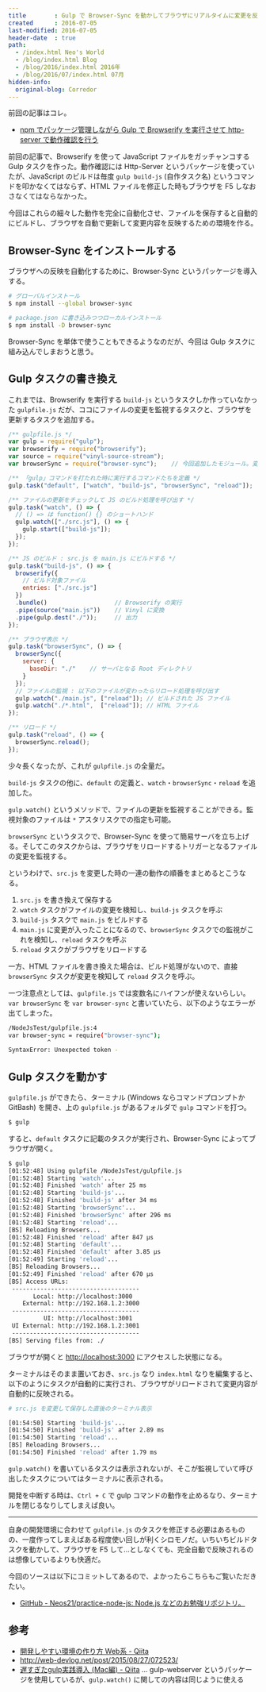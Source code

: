 ```yaml
---
title        : Gulp で Browser-Sync を動かしてブラウザにリアルタイムに変更を反映させる
created      : 2016-07-05
last-modified: 2016-07-05
header-date  : true
path:
  - /index.html Neo's World
  - /blog/index.html Blog
  - /blog/2016/index.html 2016年
  - /blog/2016/07/index.html 07月
hidden-info:
  original-blog: Corredor
---
```


前回の記事はコレ。

- [npm でパッケージ管理しながら Gulp で Browserify を実行させて http-server で動作確認を行う](/blog/2016/05/28-02.html)

前回の記事で、Browserify を使って JavaScript ファイルをガッチャンコする Gulp タスクを作った。動作確認には Http-Server というパッケージを使っていたが、JavaScript のビルドは毎度 `gulp build-js` (自作タスク名) というコマンドを叩かなくてはならず、HTML ファイルを修正した時もブラウザを F5 しなおさなくてはならなかった。

今回はこれらの細々した動作を完全に自動化させ、ファイルを保存すると自動的にビルドし、ブラウザを自動で更新して変更内容を反映するための環境を作る。

## Browser-Sync をインストールする

ブラウザへの反映を自動化するために、Browser-Sync というパッケージを導入する。

```bash
# グローバルインストール
$ npm install --global browser-sync

# package.json に書き込みつつローカルインストール
$ npm install -D browser-sync
```

Browser-Sync を単体で使うこともできるようなのだが、今回は Gulp タスクに組み込んでしまおうと思う。

## Gulp タスクの書き換え

これまでは、Browserify を実行する `build-js` というタスクしか作っていなかった `gulpfile.js` だが、ココにファイルの変更を監視するタスクと、ブラウザを更新するタスクを追加する。

```javascript
/** gulpfile.js */
var gulp = require("gulp");
var browserify = require("browserify");
var source = require("vinyl-source-stream");
var browserSync = require("browser-sync");    // 今回追加したモジュール。変数名にはハイフンが使えないっぽい (後述)

/** 「gulp」コマンドを打たれた時に実行するコマンドたちを定義 */
gulp.task("default", ["watch", "build-js", "browserSync", "reload"]);

/** ファイルの更新をチェックして JS のビルド処理を呼び出す */
gulp.task("watch", () => {
  // () => は function() {} のショートハンド
  gulp.watch(["./src.js"], () => {
    gulp.start(["build-js"]);
  });
});

/** JS のビルド : src.js を main.js にビルドする */
gulp.task("build-js", () => {
  browserify({
    // ビルド対象ファイル
    entries: ["./src.js"]
  })
  .bundle()                   // Browserify の実行
  .pipe(source("main.js"))    // Vinyl に変換
  .pipe(gulp.dest("./"));     // 出力
});

/** ブラウザ表示 */
gulp.task("browserSync", () => {
  browserSync({
    server: {
      baseDir: "./"    // サーバとなる Root ディレクトリ
    }
  });
  // ファイルの監視 : 以下のファイルが変わったらリロード処理を呼び出す
  gulp.watch("./main.js", ["reload"]); // ビルドされた JS ファイル
  gulp.watch("./*.html",  ["reload"]); // HTML ファイル
});

/** リロード */
gulp.task("reload", () => {
  browserSync.reload();
});
```

少々長くなったが、これが `gulpfile.js` の全量だ。

`build-js` タスクの他に、`default` の定義と、`watch`・`browserSync`・`reload` を追加した。

`gulp.watch()` というメソッドで、ファイルの更新を監視することができる。監視対象のファイルは `*` アスタリスクでの指定も可能。

`browserSync` というタスクで、Browser-Sync を使って簡易サーバを立ち上げる。そしてこのタスクからは、ブラウザをリロードするトリガーとなるファイルの変更を監視する。

というわけで、`src.js` を変更した時の一連の動作の順番をまとめるとこうなる。

1. `src.js` を書き換えて保存する
2. `watch` タスクがファイルの変更を検知し、`build-js` タスクを呼ぶ
3. `build-js` タスクで `main.js` をビルドする
4. `main.js` に変更が入ったことになるので、`browserSync` タスクでの監視がこれを検知し、`reload` タスクを呼ぶ
5. `reload` タスクがブラウザをリロードする

一方、HTML ファイルを書き換えた場合は、ビルド処理がないので、直接 `browserSync` タスクが変更を検知して `reload` タスクを呼ぶ。

一つ注意点としては、`gulpfile.js` では変数名にハイフンが使えないらしい。`var browserSync` を `var browser-sync` と書いていたら、以下のようなエラーが出てしまった。

```bash
/NodeJsTest/gulpfile.js:4
var browser-sync = require("browser-sync");
           ^
SyntaxError: Unexpected token -
```

## Gulp タスクを動かす

`gulpfile.js` ができたら、ターミナル (Windows ならコマンドプロンプトか GitBash) を開き、上の `gulpfile.js` があるフォルダで `gulp` コマンドを打つ。

```bash
$ gulp
```

すると、`default` タスクに記載のタスクが実行され、Browser-Sync によってブラウザが開く。

```bash
$ gulp
[01:52:48] Using gulpfile /NodeJsTest/gulpfile.js
[01:52:48] Starting 'watch'...
[01:52:48] Finished 'watch' after 25 ms
[01:52:48] Starting 'build-js'...
[01:52:48] Finished 'build-js' after 34 ms
[01:52:48] Starting 'browserSync'...
[01:52:48] Finished 'browserSync' after 296 ms
[01:52:48] Starting 'reload'...
[BS] Reloading Browsers...
[01:52:48] Finished 'reload' after 847 μs
[01:52:48] Starting 'default'...
[01:52:48] Finished 'default' after 3.85 μs
[01:52:49] Starting 'reload'...
[BS] Reloading Browsers...
[01:52:49] Finished 'reload' after 670 μs
[BS] Access URLs:
 ------------------------------------
       Local: http://localhost:3000
    External: http://192.168.1.2:3000
 ------------------------------------
          UI: http://localhost:3001
 UI External: http://192.168.1.2:3001
 ------------------------------------
[BS] Serving files from: ./
```

ブラウザが開くと <http://localhost:3000> にアクセスした状態になる。

ターミナルはそのまま置いておき、`src.js` なり `index.html` なりを編集すると、以下のようにタスクが自動的に実行され、ブラウザがリロードされて変更内容が自動的に反映される。

```bash
# src.js を変更して保存した直後のターミナル表示

[01:54:50] Starting 'build-js'...
[01:54:50] Finished 'build-js' after 2.89 ms
[01:54:50] Starting 'reload'...
[BS] Reloading Browsers...
[01:54:50] Finished 'reload' after 1.79 ms
```

`gulp.watch()` を書いているタスクは表示されないが、そこが監視していて呼び出したタスクについてはターミナルに表示される。

開発を中断する時は、`Ctrl + C` で gulp コマンドの動作を止めるなり、ターミナルを閉じるなりしてしまえば良い。

-----

自身の開発環境に合わせて `gulpfile.js` のタスクを修正する必要はあるものの、一度作ってしまえばある程度使い回しが利くシロモノだ。いちいちビルドタスクを動かして、ブラウザを F5 して…としなくても、完全自動で反映されるのは想像しているよりも快適だ。

今回のソースは以下にコミットしてあるので、よかったらこちらもご覧いただきたい。

- [GitHub - Neos21/practice-node-js: Node.js などのお勉強リポジトリ。](https://github.com/Neos21/practice-node-js)

## 参考

- [開発しやすい環境の作り方 Web系 - Qiita](http://qiita.com/ferretdayo/items/47937cfb38babcf17a20)
- <http://web-devlog.net/post/2015/08/27/072523/>
- [遅すぎたgulp実践導入 (Mac編) - Qiita](http://qiita.com/kabane/items/186017e24d9ed606b4ae) … gulp-webserver というパッケージを使用しているが、`gulp.watch()` に関しての内容は同じように使える
